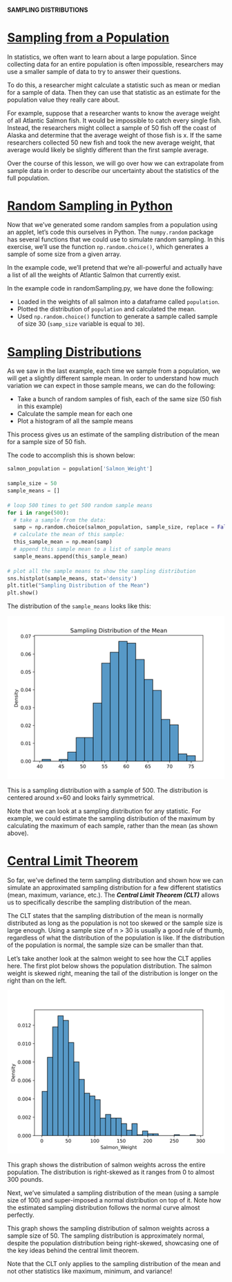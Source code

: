 #### SAMPLING DISTRIBUTIONS

# [Sampling from a Population](https://www.codecademy.com/courses/probability-mssp/lessons/sampling-distributions-mssp/exercises/sample-data)

In statistics, we often want to learn about a large population. 
Since collecting data for an entire population is often impossible, researchers may use a smaller sample of data to try to answer their questions.

To do this, a researcher might calculate a statistic such as mean or median for a sample of data. 
Then they can use that statistic as an estimate for the population value they really care about.

For example, suppose that a researcher wants to know the average weight of all Atlantic Salmon fish. 
It would be impossible to catch every single fish. 
Instead, the researchers might collect a sample of 50 fish off the coast of Alaska and determine that the average weight of those fish is x. 
If the same researchers collected 50 new fish and took the new average weight, that average would likely be slightly different than the first sample average.

Over the course of this lesson, we will go over how we can extrapolate from sample data in order to describe our uncertainty about the statistics of the full population.

# [Random Sampling in Python](https://www.codecademy.com/courses/probability-mssp/lessons/sampling-distributions-mssp/exercises/sample-data-in-python)

Now that we’ve generated some random samples from a population using an applet, let’s code this ourselves in Python. 
The `numpy.random` package has several functions that we could use to simulate random sampling. 
In this exercise, we’ll use the function `np.random.choice()`, which generates a sample of some size from a given array.

In the example code, we’ll pretend that we’re all-powerful and actually have a list of all the weights of Atlantic Salmon that currently exist.

In the example code in randomSampling.py, we have done the following:

* Loaded in the weights of all salmon into a dataframe called `population`.
* Plotted the distribution of `population` and calculated the mean.
* Used `np.random.choice()` function to generate a sample called sample of size 30 (`samp_size` variable is equal to `30`).

# [Sampling Distributions](https://www.codecademy.com/courses/probability-mssp/lessons/sampling-distributions-mssp/exercises/sampling-distributions)

As we saw in the last example, each time we sample from a population, we will get a slightly different sample mean. 
In order to understand how much variation we can expect in those sample means, we can do the following:
* Take a bunch of random samples of fish, each of the same size (50 fish in this example)
* Calculate the sample mean for each one
* Plot a histogram of all the sample means

This process gives us an estimate of the sampling distribution of the mean for a sample size of 50 fish.

The code to accomplish this is shown below:
```py
salmon_population = population['Salmon_Weight']
 
sample_size = 50
sample_means = []
 
# loop 500 times to get 500 random sample means
for i in range(500):
  # take a sample from the data:
  samp = np.random.choice(salmon_population, sample_size, replace = False)
  # calculate the mean of this sample:
  this_sample_mean = np.mean(samp)
  # append this sample mean to a list of sample means
  sample_means.append(this_sample_mean)
 
# plot all the sample means to show the sampling distribution
sns.histplot(sample_means, stat='density')
plt.title("Sampling Distribution of the Mean")
plt.show()
```
The distribution of the `sample_means` looks like this:

![The distribution of the `sample_means`](images/sampling_dist.svg)

This is a sampling distribution with a sample of 500. The distribution is centered around x=60 and looks fairly symmetrical.

Note that we can look at a sampling distribution for any statistic. 
For example, we could estimate the sampling distribution of the maximum by calculating the maximum of each sample, rather than the mean (as shown above).

# [Central Limit Theorem](https://www.codecademy.com/courses/probability-mssp/lessons/sampling-distributions-mssp/exercises/central-limit-theorem)

So far, we’ve defined the term sampling distribution and shown how we can simulate an approximated sampling distribution for a few different statistics 
(mean, maximum, variance, etc.). 
The ***Central Limit Theorem (CLT)*** allows us to specifically describe the sampling distribution of the mean.

The CLT states that the sampling distribution of the mean is normally distributed as long as the population is not too skewed or the sample size is large enough. 
Using a sample size of n > 30 is usually a good rule of thumb, regardless of what the distribution of the population is like. 
If the distribution of the population is normal, the sample size can be smaller than that.

Let’s take another look at the salmon weight to see how the CLT applies here. 
The first plot below shows the population distribution. 
The salmon weight is skewed right, meaning the tail of the distribution is longer on the right than on the left.

![The distribution of the `sample_means`](images/pop_distribution.svg)

This graph shows the distribution of salmon weights across the entire population. The distribution is right-skewed as it ranges from 0 to almost 300 pounds.

Next, we’ve simulated a sampling distribution of the mean (using a sample size of 100) and super-imposed a normal distribution on top of it. Note how the estimated sampling distribution follows the normal curve almost perfectly.

This graph shows the sampling distribution of salmon weights across a sample size of 50. The sampling distribution is approximately normal, despite the population distribution being right-skewed, showcasing one of the key ideas behind the central limit theorem.

Note that the CLT only applies to the sampling distribution of the mean and not other statistics like maximum, minimum, and variance!


